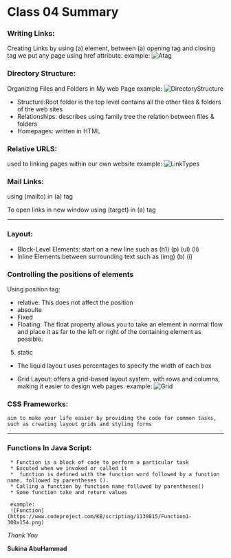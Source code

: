 # Class 04 Summary

### Writing Links:
 Creating Links by using (a) element, between (a) opening tag and closing tag we put any page using href attribute.
 example:
![Atag](https://www.computerhope.com/jargon/h/html-tag.gif)

### Directory Structure:
 Organizing Files and Folders in My web Page
 example: 
 ![DirectoryStructure](https://stuyhsdesign.files.wordpress.com/2015/09/directory-structure1.png)

 * Structure:Root folder is the top level contains all the other files & folders of the web sites
 * Relationships: describes using family tree the relation between files & folders
 * Homepages: written in HTML 

### Relative  URLS:
 used to linking pages within our own website 
 example:
 ![LinkTypes](https://i.pcmag.com/imagery/encyclopedia-terms/href-_href.fit_lim.size_1050x.gif)


### Mail Links:
 using (mailto) in (a) tag 

 To open links in new window using (target) in (a) tag


**********************************************************************

### Layout:

* Block-Level Elements: start on a new line such as (h1) (p) (ul) (li)
* Inline Elements:between surrounding text such as (img) (b) (i)

### Controlling the positions of elements
   Using position tag:
   * relative: This does not affect the position
   * absoulte 
   * Fixed
   * Floating: The float property allows you to take an element in normal flow and place it as far to the left or right of the containing element as possible.
   5. static

   * The liquid layou:t uses percentages to specify the width
     of each box
 
   * Grid Layout: offers a grid-based layout system, with rows and   columns, making it easier to design web pages.
   example:
   ![Grid](https://www.positronx.io/wp-content/uploads/2019/11/angular-css-grid-layout-7256-001.jpg)

### CSS Frameworks:
    aim to make your life easier by providing the code for common tasks, such as creating layout grids and styling forms

**********************************************************************
 ### Functions In Java Script:
     * Function is a block of code to perform a particular task
     * Excuted when we invoked or called it
     *  function is defined with the function word followed by a function name, followed by parentheses ().
     * Calling a function by function name followed by parentheses()
     * Some function take and return values

     example:
     ![Function](https://www.codeproject.com/KB/scripting/1130815/Function1-300x154.png)

*Thank You*

**Sukina AbuHammad**




    


